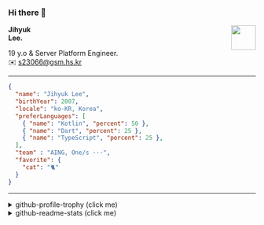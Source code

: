 ### Hi there 👋
<img src="https://github.githubassets.com/images/mona-loading-default.gif" width="50px" align="right">
</a>

**Jihyuk\
Lee.**

19 y.o & Server Platform Engineer.\
✉️ <s23066@gsm.hs.kr>

---

```json
{
  "name": "Jihyuk Lee",
  "birthYear": 2007,
  "locale": "ko-KR, Korea",
  "preferLanguages": [
    { "name": "Kotlin", "percent": 50 },
    { "name": "Dart", "percent": 25 },
    { "name": "TypeScript", "percent": 25 },
  ],
  "team" : "AING, One/s ···",
  "favorite": {
    "cat": "🐈"
  }
}
```
---
<details>
  <summary>github-profile-trophy (click me)</summary>
  
![](https://github-profile-trophy.vercel.app/?username=withJihyuk&row=1&column=8&theme=nord)
  
</details>
<details>
  <summary>github-readme-stats (click me)</summary>
  
<!--START_SECTION:waka-->
![Code Time](http://img.shields.io/badge/Code%20Time-956%20hrs%2040%20mins-blue)

![Lines of code](https://img.shields.io/badge/%EC%A0%80%EB%8A%94%20%EC%97%AC%ED%83%9C%EA%B9%8C%EC%A7%80%20-618.5%20thousand%20%EC%A4%84%EC%9D%98%20%EC%BD%94%EB%93%9C%EB%A5%BC%20%EC%9E%91%EC%84%B1%ED%96%88%EC%96%B4%EC%9A%94.-blue)

**저는 아침형 인간이에요. 🐤** 

```text
🌞 아침                     865 commits         █████░░░░░░░░░░░░░░░░░░░░   21.33 % 
🌆 낮　                     1442 commits        █████████░░░░░░░░░░░░░░░░   35.56 % 
🌃 저녁                     1402 commits        █████████░░░░░░░░░░░░░░░░   34.57 % 
🌙 밤　                     346 commits         ██░░░░░░░░░░░░░░░░░░░░░░░   08.53 % 
```


📊 **저는 이번주를 이렇게 시간을 보냈어요.** 

```text
🕑︎ Timezone: Asia/Seoul

💬 프로그래밍 언어들: 
Kotlin                   1 hr 46 mins        ████████████████████████░   94.81 % 
Markdown                 5 mins              █░░░░░░░░░░░░░░░░░░░░░░░░   05.19 % 
YAML                     0 secs              ░░░░░░░░░░░░░░░░░░░░░░░░░   00.00 % 

🔥 에디터들: 
IntelliJ IDEA            1 hr 51 mins        █████████████████████████   100.00 % 

💻 운영 체제들: 
Mac                      1 hr 51 mins        █████████████████████████   100.00 % 
```


 Last Updated on 23/08/2025 18:48:23 UTC
<!--END_SECTION:waka-->

</details>

</div>

